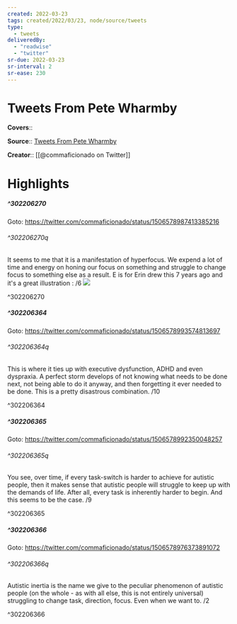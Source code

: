 ```yaml
---
created: 2022-03-23
tags: created/2022/03/23, node/source/tweets
type: 
  - tweets
deliveredBy: 
  - "readwise"
  - "twitter"
sr-due: 2022-03-23
sr-interval: 2
sr-ease: 230
---
```

# Tweets From Pete Wharmby

**Covers**:: 

**Source**:: [Tweets From Pete Wharmby](https://twitter.com/commaficionado)

**Creator**:: [[@commaficionado on Twitter]]

# Highlights
##### ^302206270


Goto: https://twitter.com/commaficionado/status/1506578987413385216  

###### ^302206270q

It seems to me that it is a manifestation of hyperfocus. We expend a lot of time and energy on honing our focus on something and struggle to change focus to something else as a result. E is for Erin drew this 7 years ago and it's a great illustration : /6 
![](https://pbs.twimg.com/media/FOhxmtvXsAMtFLt.jpg) 

^302206270

##### ^302206364


Goto: https://twitter.com/commaficionado/status/1506578993574813697  

###### ^302206364q

This is where it ties up with executive dysfunction, ADHD and even dyspraxia. A perfect storm develops of not knowing what needs to be done next, not being able to do it anyway, and then forgetting it ever needed to be done. This is a pretty disastrous combination. /10 

^302206364

##### ^302206365


Goto: https://twitter.com/commaficionado/status/1506578992350048257  

###### ^302206365q

You see, over time, if every task-switch is harder to achieve for autistic people, then it makes sense that autistic people will struggle to keep up with the demands of life. After all, every task is inherently harder to begin. And this seems to be the case. /9 

^302206365

##### ^302206366


Goto: https://twitter.com/commaficionado/status/1506578976373891072  

###### ^302206366q

Autistic inertia is the name we give to the peculiar phenomenon of autistic people (on the whole - as with all else, this is not entirely universal) struggling to change task, direction, focus. Even when we want to. /2 

^302206366

